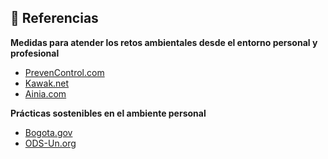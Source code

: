 ## 📖 Referencias

**Medidas para atender los retos ambientales desde el entorno personal y profesional**

- [PrevenControl.com](https://prevencontrol.com/prevenblog/condiciones-ambientales-trabajo/)
- [Kawak.net](https://blog.kawak.net/mejorando_sistemas_de_gestion_iso/tecnicas-para-identificar-y-mitigar-riesgos-empresariales)
- [Ainia.com](https://www.ainia.com/ainia-news/10-acciones-empresas-reducir-impacto-ambiental/)

**Prácticas sostenibles en el ambiente personal**

- [Bogota.gov](https://bogota.gov.co/mi-ciudad/ambiente/que-son-practicas-sostenibles-y-su-relacion-con-el-cambio-climatico#:~:text=Realizar%20pr%C3%A1cticas%20sostenibles%20implica%20hacer,todos%20los%20desechos%20no%20reciclables)
- [ODS-Un.org](https://www.un.org/sustainabledevelopment/es/education/#:~:text=La%20educaci%C3%B3n%20ayuda%20a%20reducir,desarrollo%20de%20sociedades%20m%C3%A1s%20pac%C3%ADficas)

